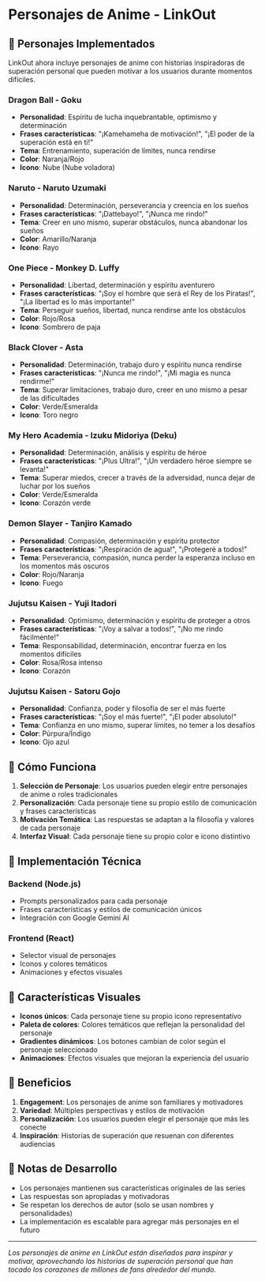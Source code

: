 # Personajes de Anime - LinkOut

## 🎌 Personajes Implementados

LinkOut ahora incluye personajes de anime con historias inspiradoras de superación personal que pueden motivar a los usuarios durante momentos difíciles.

### Dragon Ball - Goku
- **Personalidad**: Espíritu de lucha inquebrantable, optimismo y determinación
- **Frases características**: "¡Kamehameha de motivación!", "¡El poder de la superación está en ti!"
- **Tema**: Entrenamiento, superación de límites, nunca rendirse
- **Color**: Naranja/Rojo
- **Icono**: Nube (Nube voladora)

### Naruto - Naruto Uzumaki
- **Personalidad**: Determinación, perseverancia y creencia en los sueños
- **Frases características**: "¡Dattebayo!", "¡Nunca me rindo!"
- **Tema**: Creer en uno mismo, superar obstáculos, nunca abandonar los sueños
- **Color**: Amarillo/Naranja
- **Icono**: Rayo

### One Piece - Monkey D. Luffy
- **Personalidad**: Libertad, determinación y espíritu aventurero
- **Frases características**: "¡Soy el hombre que será el Rey de los Piratas!", "¡La libertad es lo más importante!"
- **Tema**: Perseguir sueños, libertad, nunca rendirse ante los obstáculos
- **Color**: Rojo/Rosa
- **Icono**: Sombrero de paja

### Black Clover - Asta
- **Personalidad**: Determinación, trabajo duro y espíritu nunca rendirse
- **Frases características**: "¡Nunca me rindo!", "¡Mi magia es nunca rendirme!"
- **Tema**: Superar limitaciones, trabajo duro, creer en uno mismo a pesar de las dificultades
- **Color**: Verde/Esmeralda
- **Icono**: Toro negro

### My Hero Academia - Izuku Midoriya (Deku)
- **Personalidad**: Determinación, análisis y espíritu de héroe
- **Frases características**: "¡Plus Ultra!", "¡Un verdadero héroe siempre se levanta!"
- **Tema**: Superar miedos, crecer a través de la adversidad, nunca dejar de luchar por los sueños
- **Color**: Verde/Esmeralda
- **Icono**: Corazón verde

### Demon Slayer - Tanjiro Kamado
- **Personalidad**: Compasión, determinación y espíritu protector
- **Frases características**: "¡Respiración de agua!", "¡Protegeré a todos!"
- **Tema**: Perseverancia, compasión, nunca perder la esperanza incluso en los momentos más oscuros
- **Color**: Rojo/Naranja
- **Icono**: Fuego

### Jujutsu Kaisen - Yuji Itadori
- **Personalidad**: Optimismo, determinación y espíritu de proteger a otros
- **Frases características**: "¡Voy a salvar a todos!", "¡No me rindo fácilmente!"
- **Tema**: Responsabilidad, determinación, encontrar fuerza en los momentos difíciles
- **Color**: Rosa/Rosa intenso
- **Icono**: Corazón

### Jujutsu Kaisen - Satoru Gojo
- **Personalidad**: Confianza, poder y filosofía de ser el más fuerte
- **Frases características**: "¡Soy el más fuerte!", "¡El poder absoluto!"
- **Tema**: Confianza en uno mismo, superar límites, no temer a los desafíos
- **Color**: Púrpura/Índigo
- **Icono**: Ojo azul

## 🎯 Cómo Funciona

1. **Selección de Personaje**: Los usuarios pueden elegir entre personajes de anime o roles tradicionales
2. **Personalización**: Cada personaje tiene su propio estilo de comunicación y frases características
3. **Motivación Temática**: Las respuestas se adaptan a la filosofía y valores de cada personaje
4. **Interfaz Visual**: Cada personaje tiene su propio color e icono distintivo

## 🔧 Implementación Técnica

### Backend (Node.js)
- Prompts personalizados para cada personaje
- Frases características y estilos de comunicación únicos
- Integración con Google Gemini AI

### Frontend (React)
- Selector visual de personajes
- Iconos y colores temáticos
- Animaciones y efectos visuales

## 🎨 Características Visuales

- **Iconos únicos**: Cada personaje tiene su propio icono representativo
- **Paleta de colores**: Colores temáticos que reflejan la personalidad del personaje
- **Gradientes dinámicos**: Los botones cambian de color según el personaje seleccionado
- **Animaciones**: Efectos visuales que mejoran la experiencia del usuario

## 🚀 Beneficios

1. **Engagement**: Los personajes de anime son familiares y motivadores
2. **Variedad**: Múltiples perspectivas y estilos de motivación
3. **Personalización**: Los usuarios pueden elegir el personaje que más les conecte
4. **Inspiración**: Historias de superación que resuenan con diferentes audiencias

## 📝 Notas de Desarrollo

- Los personajes mantienen sus características originales de las series
- Las respuestas son apropiadas y motivadoras
- Se respetan los derechos de autor (solo se usan nombres y personalidades)
- La implementación es escalable para agregar más personajes en el futuro

---

*Los personajes de anime en LinkOut están diseñados para inspirar y motivar, aprovechando las historias de superación personal que han tocado los corazones de millones de fans alrededor del mundo.* 